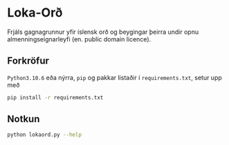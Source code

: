 # Loka-Orð

Frjáls gagnagrunnur yfir íslensk orð og beygingar þeirra undir opnu almenningseignarleyfi (en. public domain licence).

## Forkröfur

`Python3.10.6` eða nýrra, `pip` og pakkar listaðir í `requirements.txt`, setur upp með

```bash
pip install -r requirements.txt
```

## Notkun

```bash
python lokaord.py --help
```
